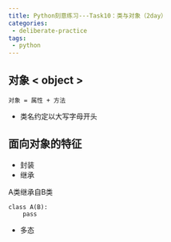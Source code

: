 ```yaml
---
title: Python刻意练习---Task10：类与对象（2day）
categories:
 - deliberate-practice
tags:
 - python
---
```

## 对象 < object >

`对象 = 属性 + 方法`
- 类名约定以大写字母开头

## 面向对象的特征

- 封装
- 继承

A类继承自B类
```
class A(B):
    pass
```

- 多态

